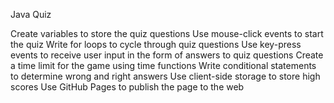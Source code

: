 Java Quiz

Create variables to store the quiz questions
Use mouse-click events to start the quiz
Write for loops to cycle through quiz questions
Use key-press events to receive user input in the form of answers to quiz questions
Create a time limit for the game using time functions
Write conditional statements to determine wrong and right answers
Use client-side storage to store high scores
Use GitHub Pages to publish the page to the web